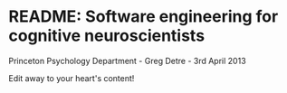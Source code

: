 README: Software engineering for cognitive neuroscientists
=====

Princeton Psychology Department - Greg Detre - 3rd April 2013


Edit away to your heart's content!
